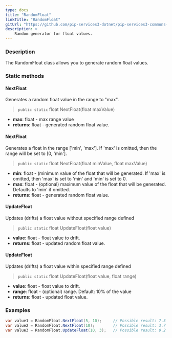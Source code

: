 ```yaml
---
type: docs
title: "RandomFloat"
linkTitle: "RandomFloat"
gitUrl: "https://github.com/pip-services3-dotnet/pip-services3-commons-dotnet"
description: >
    Random generator for float values.
---
```


### Description

The RandomFloat class allows you to generate random float values. 

### Static methods

#### NextFloat
Generates a random float value in the range to "max".

> `public static` float NextFloat(float maxValue)

- **max**: float - max range value
- **returns**: float - generated random float value.


#### NextFloat
Generates a float in the range ['min', 'max']. 
If 'max' is omitted, then the range will be set to [0, 'min'].

> `public static` float NextFloat(float minValue, float maxValue)

- **min**: float - (minimum value of the float that will be generated. 
If 'max' is omitted, then 'max' is set to 'min' and 'min' is set to 0.
- **max**: float - (optional) maximum value of the float that will be generated. Defaults to 'min' if omitted.
- **returns**: float - generated random float value.


#### UpdateFloat
Updates (drifts) a float value without specified range defined

> `public static` float UpdateFloat(float value)

- **value**: float  - float value to drift.
- **returns**: float  - updated random float value.


#### UpdateFloat
Updates (drifts) a float value within specified range defined

> `public static` float UpdateFloat(float value, float range)

- **value**: float - float value to drift.
- **range**: float - (optional) range. Default: 10% of the value
- **returns**: float - updated float value.

### Examples

```cs
var value1 = RandomFloat.NextFloat(5, 10);     // Possible result: 7.3
var value2 = RandomFloat.NextFloat(10);        // Possible result: 3.7
var value3 = RandomFloat.UpdateFloat(10, 3);   // Possible result: 9.2

```
